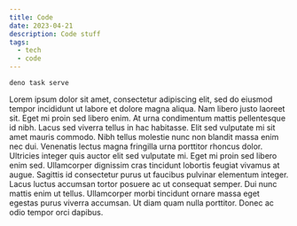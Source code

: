```yaml
---
title: Code
date: 2023-04-21
description: Code stuff
tags:
  - tech
  - code
---
```


```shell
deno task serve
```

Lorem ipsum dolor sit amet, consectetur adipiscing elit, sed do eiusmod tempor incididunt ut labore et dolore magna aliqua. Nam libero justo laoreet sit. Eget mi proin sed libero enim. At urna condimentum mattis pellentesque id nibh. Lacus sed viverra tellus in hac habitasse. Elit sed vulputate mi sit amet mauris commodo. Nibh tellus molestie nunc non blandit massa enim nec dui. Venenatis lectus magna fringilla urna porttitor rhoncus dolor. Ultricies integer quis auctor elit sed vulputate mi. Eget mi proin sed libero enim sed. Ullamcorper dignissim cras tincidunt lobortis feugiat vivamus at augue. Sagittis id consectetur purus ut faucibus pulvinar elementum integer. Lacus luctus accumsan tortor posuere ac ut consequat semper. Dui nunc mattis enim ut tellus. Ullamcorper morbi tincidunt ornare massa eget egestas purus viverra accumsan. Ut diam quam nulla porttitor. Donec ac odio tempor orci dapibus.
